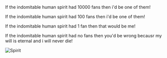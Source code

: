If the indomitable human spirit had 10000 fans then i'd be one of them!

If the indomitable human spirit had 100 fans then i'd be one of them!

If the indomitable human spirit had 1 fan then that would be me!

If the indomitable human spirit had no fans then you'd be wrong becausr my will is eternal and i will never die!

![Spirit](https://i.redd.it/yat44t6ntuk91.jpg)
